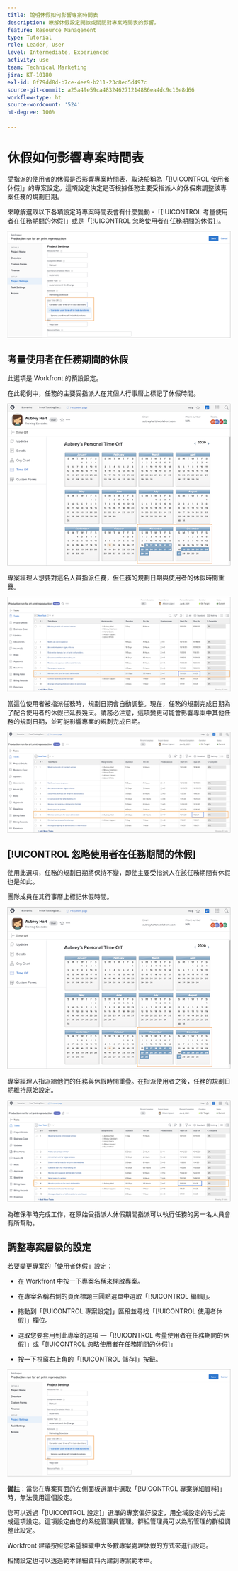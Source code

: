 ```yaml
---
title: 說明休假如何影響專案時間表
description: 瞭解休假設定開啟或關閉對專案時間表的影響。
feature: Resource Management
type: Tutorial
role: Leader, User
level: Intermediate, Experienced
activity: use
team: Technical Marketing
jira: KT-10180
exl-id: 0f79dd8d-b7ce-4ee9-b211-23c8ed5d497c
source-git-commit: a25a49e59ca483246271214886ea4dc9c10e8d66
workflow-type: ht
source-wordcount: '524'
ht-degree: 100%

---
```


# 休假如何影響專案時間表

受指派的使用者的休假是否影響專案時間表，取決於稱為「[!UICONTROL 使用者休假]」的專案設定。這項設定決定是否根據任務主要受指派人的休假來調整該專案任務的規劃日期。

來瞭解選取以下各項設定時專案時間表會有什麼變動 -「[!UICONTROL 考量使用者在任務期間的休假]」或是「[!UICONTROL 忽略使用者在任務期間的休假]」。

![使用者休假設定](assets/toapt_01.png)

## 考量使用者在任務期間的休假

此選項是 Workfront 的預設設定。

在此範例中，任務的主要受指派人在其個人行事曆上標記了休假時間。

![個人行事曆](assets/toapt_02.png)

專案經理人想要對這名人員指派任務，但任務的規劃日期與使用者的休假時間重疊。

![附帶日期的專案任務](assets/toapt_03.png)

當這位使用者被指派任務時，規劃日期會自動調整。現在，任務的規劃完成日期為了配合使用者的休假已延長幾天。請務必注意，這項變更可能會影響專案中其他任務的規劃日期，並可能影響專案的規劃完成日期。

![附有截止日期的專案任務](assets/toapt_04.png)

## [!UICONTROL 忽略使用者在任務期間的休假]

使用此選項，任務的規劃日期將保持不變，即使主要受指派人在該任務期間有休假也是如此。

團隊成員在其行事曆上標記休假時間。

![附有標記日期的 PTO 行事曆](assets/toapt_05.png)

專案經理人指派給他們的任務與休假時間重疊。在指派使用者之後，任務的規劃日期維持原始設定。

![調整專案任務日期](assets/toapt_06.png)

為確保準時完成工作，在原始受指派人休假期間指派可以執行任務的另一名人員會有所幫助。

## 調整專案層級的設定

若要變更專案的「使用者休假」設定：

* 在 Workfront 中按一下專案名稱來開啟專案。

* 在專案名稱右側的頁面標題三圓點選單中選取「[!UICONTROL 編輯]」。

* 捲動到「[!UICONTROL 專案設定]」區段並尋找「[!UICONTROL 使用者休假]」欄位。

* 選取您要套用到此專案的選項 —「[!UICONTROL 考量使用者在任務期間的休假]」或「[!UICONTROL 忽略使用者在任務期間的休假]」

* 按一下視窗右上角的「[!UICONTROL 儲存]」按鈕。

![考量使用者在任務期間的休假](assets/toapt_07.png)


**備註**：當您在專案頁面的左側面板選單中選取「[!UICONTROL 專案詳細資料]」時，無法使用這個設定。

您可以透過「[!UICONTROL 設定]」選單的專案偏好設定，用全域設定的形式完成這項設定。這項設定由您的系統管理員管理。群組管理員可以為所管理的群組調整此設定。

Workfront 建議按照您希望組織中大多數專案處理休假的方式來進行設定。

相關設定也可以透過範本詳細資料內建到專案範本中。
